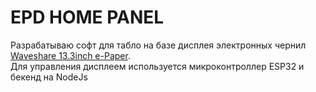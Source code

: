 # EPD HOME PANEL
Разрабатываю софт для табло на базе дисплея электронных чернил [Waveshare 13.3inch e-Paper](https://www.waveshare.com/wiki/13.3inch_e-Paper_HAT_(K)_Manual#Parameters).  
Для управления дисплеем используется микроконтроллер ESP32 и бекенд на NodeJs  
